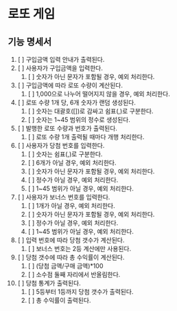# 로또 게임
## 기능 명세서
1. [ ] 구입금액 입력 안내가 출력된다.
2. [ ] 사용자가 구입금액을 입력한다.
   1. [ ] 숫자가 아닌 문자가 포함될 경우, 예외 처리한다.
3. [ ] 구입금액에 따라 로또 수량이 계산된다.
   1. [ ] 1,000으로 나누어 떨어지지 않을 경우, 예외 처리한다.
4. [ ] 로또 수량 1개 당, 6개 숫자가 랜덤 생성된다.
   1. [ ] 숫자는 대괄호([])로 감싸고 쉼표(,)로 구분한다.
   2. [ ] 숫자는 1~45 범위의 정수로 생성된다.
5. [ ] 발행한 로또 수량과 번호가 출력된다.
   1. [ ] 로또 수량 1개 출력될 때마다 개행 처리한다.
6. [ ] 사용자가 당첨 번호를 입력한다.
   1. [ ] 숫자는 쉼표(,)로 구분한다.
   2. [ ] 6개가 아닐 경우, 예외 처리한다.
   3. [ ] 숫자가 아닌 문자가 포함될 경우, 예외 처리한다.
   4. [ ] 정수가 아닐 경우, 예외 처리한다.
   5. [ ] 1~45 범위가 아닐 경우, 예외 처리한다.
7. [ ] 사용자가 보너스 번호를 입력한다.
   1. [ ] 1개가 아닐 경우, 예외 처리한다.
   2. [ ] 숫자가 아닌 문자가 포함될 경우, 예외 처리한다.
   3. [ ] 정수가 아닐 경우, 예외 처리한다.
   4. [ ] 1~45 범위가 아닐 경우, 예외 처리한다.
8. [ ] 입력 번호에 따라 당첨 갯수가 계산된다.
   1. [ ] 보너스 번호는 2등 계산에만 사용된다.
9. [ ] 당첨 갯수에 따라 총 수익률이 계산된다.
   1. [ ] (당첨 금액/구매 금액)*100
   2. [ ] 소수점 둘째 자리에서 반올림한다.
10. [ ] 당첨 통계가 출력된다.
    1. [ ] 5등부터 1등까지 당첨 갯수가 출력된다.
    2. [ ] 총 수익률이 출력된다.